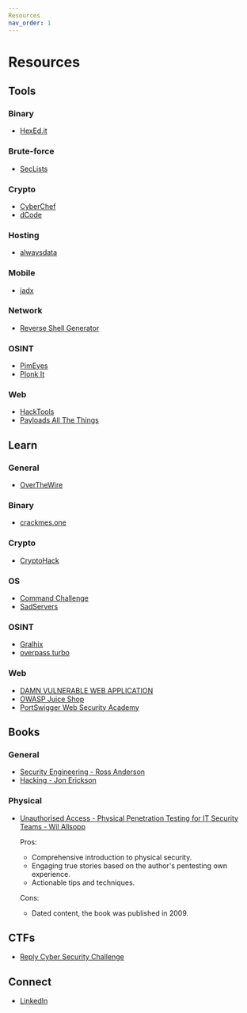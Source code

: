 ```yaml
---
Resources
nav_order: 1
---
```


# Resources

## Tools

### Binary

- [HexEd.it](https://hexed.it)

### Brute-force

- [SecLists](https://github.com/danielmiessler/SecLists)

### Crypto

- [CyberChef](https://gchq.github.io/CyberChef)
- [dCode](https://www.dcode.fr/en)

### Hosting

- [alwaysdata](https://www.alwaysdata.com/en)

### Mobile

- [jadx](https://github.com/skylot/jadx)

### Network

- [Reverse Shell Generator](https://www.revshells.com)

### OSINT

- [PimEyes](https://pimeyes.com)
- [Plonk It](https://www.plonkit.net)

### Web

- [HackTools](https://hacktools.sh)
- [Payloads All The Things](https://swisskyrepo.github.io/PayloadsAllTheThings)

## Learn

### General

- [OverTheWire](https://overthewire.org)

### Binary

- [crackmes.one](https://crackmes.one)

### Crypto

- [CryptoHack](https://cryptohack.org)

### OS

- [Command Challenge](https://cmdchallenge.com)
- [SadServers](https://sadservers.com)

### OSINT

- [Gralhix](https://gralhix.com)
- [overpass turbo](https://overpass-turbo.eu)

### Web

- [DAMN VULNERABLE WEB APPLICATION](https://github.com/digininja/DVWA)
- [OWASP Juice Shop](https://owasp.org/www-project-juice-shop)
- [PortSwigger Web Security Academy](https://portswigger.net/web-security)

## Books

### General

- [Security Engineering - Ross Anderson](https://www.cl.cam.ac.uk/~rja14/book.html)
- [Hacking - Jon Erickson](https://www.amazon.com/Hacking-Art-Exploitation-Jon-Erickson/dp/1593271441)

### Physical

- [Unauthorised Access - Physical Penetration Testing for IT Security Teams - Wil Allsopp](https://www.amazon.com/Unauthorised-Access-Physical-Penetration-Security/dp/0470747617)

  Pros:
  - Comprehensive introduction to physical security.
  - Engaging true stories based on the author's pentesting own experience.
  - Actionable tips and techniques.

  Cons:
  - Dated content, the book was published in 2009.

## CTFs

- [Reply Cyber Security Challenge](https://challenges.reply.com/challenges/cybersecurity/home)

## Connect

- [LinkedIn](https://www.linkedin.com/in/david-gherghita)
